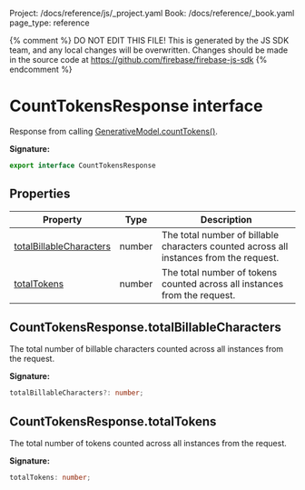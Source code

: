 Project: /docs/reference/js/_project.yaml
Book: /docs/reference/_book.yaml
page_type: reference

{% comment %}
DO NOT EDIT THIS FILE!
This is generated by the JS SDK team, and any local changes will be
overwritten. Changes should be made in the source code at
https://github.com/firebase/firebase-js-sdk
{% endcomment %}

# CountTokensResponse interface
Response from calling [GenerativeModel.countTokens()](./vertexai.generativemodel.md#generativemodelcounttokens)<!-- -->.

<b>Signature:</b>

```typescript
export interface CountTokensResponse 
```

## Properties

|  Property | Type | Description |
|  --- | --- | --- |
|  [totalBillableCharacters](./vertexai.counttokensresponse.md#counttokensresponsetotalbillablecharacters) | number | The total number of billable characters counted across all instances from the request. |
|  [totalTokens](./vertexai.counttokensresponse.md#counttokensresponsetotaltokens) | number | The total number of tokens counted across all instances from the request. |

## CountTokensResponse.totalBillableCharacters

The total number of billable characters counted across all instances from the request.

<b>Signature:</b>

```typescript
totalBillableCharacters?: number;
```

## CountTokensResponse.totalTokens

The total number of tokens counted across all instances from the request.

<b>Signature:</b>

```typescript
totalTokens: number;
```
